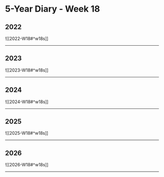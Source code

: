 # 5-Year Diary - Week 18

## 2022
![[2022-W18#^w18s]]

---
## 2023
![[2023-W18#^w18s]]

---
## 2024
![[2024-W18#^w18s]]

---
## 2025
![[2025-W18#^w18s]]

---
## 2026
![[2026-W18#^w18s]]

---